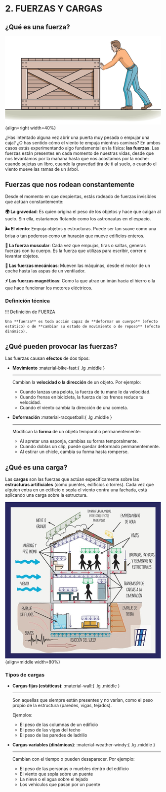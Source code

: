 # **2. FUERZAS Y CARGAS**

## ¿Qué es una **fuerza**?

![Fuerza](./media/fuerza2.png){align=right width=40%}

¿Has intentado alguna vez abrir una puerta muy pesada o empujar una caja? ¿O has sentido cómo el viento te empuja mientras caminas? En ambos casos estás experimentando algo fundamental en la física: **las fuerzas**. Las fuerzas están presentes en cada momento de nuestras vidas, desde que nos levantamos por la mañana hasta que nos acostamos por la noche: cuando sujetas un libro, cuando la gravedad tira de ti al suelo, o cuando el viento mueve las ramas de un árbol.

## Fuerzas que nos rodean constantemente

Desde el momento en que despiertas, estás rodeado de fuerzas invisibles que actúan constantemente:

**🌍 La gravedad**: Es quien origina el peso de los objetos y hace que caigan al suelo. Sin ella, estaríamos flotando como los astronautas en el espacio.

**🌬️ El viento**: Empuja objetos y estructuras. Puede ser tan suave como una brisa o tan poderoso como un huracán que mueve edificios enteros.

**💪 La fuerza muscular**: Cada vez que empujas, tiras o saltas, generas fuerzas con tu cuerpo. Es la fuerza que utilizas para escribir, correr o levantar objetos.

**🚗 Las fuerzas mecánicas**: Mueven las máquinas, desde el motor de un coche hasta las aspas de un ventilador.

**⚡ Las fuerzas magnéticas**: Como la que atrae un imán hacia el hierro o la que hace funcionar los motores eléctricos.

### Definición técnica

!!! Definición de FUERZA

    Una **fuerza** es toda acción capaz de **deformar un cuerpo** (efecto estático) o de **cambiar su estado de movimiento o de reposo** (efecto dinámico).

## ¿Qué pueden provocar las fuerzas?

Las fuerzas causan **efectos** de dos tipos:

<div class="grid cards" markdown>

-   __Movimiento__ :material-bike-fast:{ .lg .middle }

    ---

    Cambian la **velocidad o la dirección** de un objeto. Por ejemplo:

    * Cuando lanzas una pelota, la fuerza de tu mano le da velocidad.
    * Cuando frenas en bicicleta, la fuerza de los frenos reduce tu velocidad.
    * Cuando el viento cambia la dirección de una cometa.

-   __Deformación__ :material-racquetball:{ .lg .middle }

    ---
    Modifican la **forma** de un objeto temporal o permanentemente:

    - Al apretar una esponja, cambias su forma temporalmente.
    - Cuando doblas un clip, puede quedar deformado permanentemente.
    - Al estirar un chicle, cambia su forma hasta romperse.

</div>

## ¿Qué es una **carga**?

Las **cargas** son las fuerzas que actúan específicamente sobre las **estructuras artificiales** (como puentes, edificios o torres). Cada vez que alguien entra en un edificio o sopla el viento contra una fachada, está aplicando una carga sobre la estructura.

![](media/cargas.jpg){align=middle width=80%}

### Tipos de cargas


<div class="grid cards" markdown>

-   **Cargas fijas (estáticas)**: :material-wall:{ .lg .middle }

    ---
    Son aquellas que siempre están presentes y no varían, como el peso propio de la estructura (paredes, vigas, tejados).

    Ejemplos:

    - El peso de las columnas de un edificio
    - El peso de las vigas del techo
    - El peso de las paredes de ladrillo

-   **Cargas variables (dinámicas)**: :material-weather-windy:{ .lg .middle }

    ---
    Cambian con el tiempo o pueden desaparecer. Por ejemplo:

    - El peso de las personas o muebles dentro del edificio
    - El viento que sopla sobre un puente
    - La nieve o el agua sobre el tejado
    - Los vehículos que pasan por un puente

</div>

